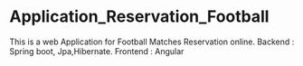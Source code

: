 # Application_Reservation_Football
This is a web Application for Football Matches Reservation online. Backend : Spring boot, Jpa,Hibernate. Frontend : Angular
